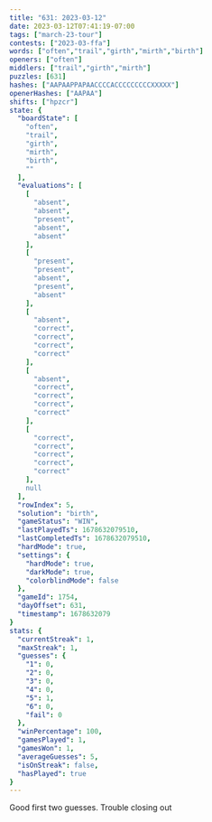 ```yaml
---
title: "631: 2023-03-12"
date: 2023-03-12T07:41:19-07:00
tags: ["march-23-tour"]
contests: ["2023-03-ffa"]
words: ["often","trail","girth","mirth","birth"]
openers: ["often"]
middlers: ["trail","girth","mirth"]
puzzles: [631]
hashes: ["AAPAAPPAPAACCCCACCCCCCCCCXXXXX"]
openerHashes: ["AAPAA"]
shifts: ["hpzcr"]
state: {
  "boardState": [
    "often",
    "trail",
    "girth",
    "mirth",
    "birth",
    ""
  ],
  "evaluations": [
    [
      "absent",
      "absent",
      "present",
      "absent",
      "absent"
    ],
    [
      "present",
      "present",
      "absent",
      "present",
      "absent"
    ],
    [
      "absent",
      "correct",
      "correct",
      "correct",
      "correct"
    ],
    [
      "absent",
      "correct",
      "correct",
      "correct",
      "correct"
    ],
    [
      "correct",
      "correct",
      "correct",
      "correct",
      "correct"
    ],
    null
  ],
  "rowIndex": 5,
  "solution": "birth",
  "gameStatus": "WIN",
  "lastPlayedTs": 1678632079510,
  "lastCompletedTs": 1678632079510,
  "hardMode": true,
  "settings": {
    "hardMode": true,
    "darkMode": true,
    "colorblindMode": false
  },
  "gameId": 1754,
  "dayOffset": 631,
  "timestamp": 1678632079
}
stats: {
  "currentStreak": 1,
  "maxStreak": 1,
  "guesses": {
    "1": 0,
    "2": 0,
    "3": 0,
    "4": 0,
    "5": 1,
    "6": 0,
    "fail": 0
  },
  "winPercentage": 100,
  "gamesPlayed": 1,
  "gamesWon": 1,
  "averageGuesses": 5,
  "isOnStreak": false,
  "hasPlayed": true
}
---
```

<!-- more -->
Good first two guesses. Trouble closing out
